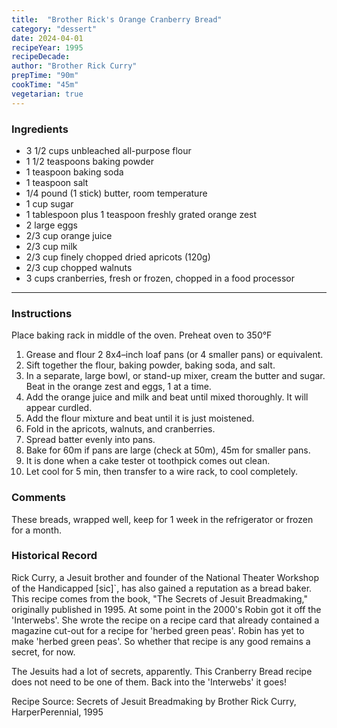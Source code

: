 ```yaml
---
title:  "Brother Rick's Orange Cranberry Bread"
category: "dessert"
date: 2024-04-01
recipeYear: 1995
recipeDecade: 
author: "Brother Rick Curry"
prepTime: "90m"
cookTime: "45m"
vegetarian: true
---
```


### Ingredients

- 3 1/2 cups unbleached all-purpose flour
- 1 1/2 teaspoons baking powder
- 1 teaspoon baking soda
- 1 teaspoon salt
- 1/4 pound (1 stick) butter, room temperature
- 1 cup sugar
- 1 tablespoon plus 1 teaspoon freshly grated orange zest
- 2 large eggs
- 2/3 cup orange juice
- 2/3 cup milk
- 2/3 cup finely chopped dried apricots (120g)
- 2/3 cup chopped walnuts
- 3 cups cranberries, fresh or frozen, chopped in a food processor

---

### Instructions

Place baking rack in middle of the oven.
Preheat oven to 350°F 

1. Grease and flour 2 8x4–inch loaf pans (or 4 smaller pans) or equivalent.
2. Sift together the flour, baking powder, baking soda, and salt. 
3. In a separate, large bowl, or stand-up mixer, cream the butter and sugar. Beat in the orange zest and eggs, 1 at a time. 
4. Add the orange juice and milk and beat until mixed thoroughly. It will appear curdled. 
5. Add the flour mixture and beat until it is just moistened. 
6. Fold in the apricots, walnuts, and cranberries.
7. Spread batter evenly into pans.
8. Bake for 60m if pans are large (check at 50m), 45m for smaller pans. 
9. It is done when a cake tester ot toothpick comes out clean. 
10. Let cool for 5 min, then transfer to a wire rack, to cool completely. 


### Comments

These breads, wrapped well, keep for 1 week in the refrigerator or frozen for a month.

### Historical Record

Rick Curry, a Jesuit brother and founder of the National Theater Workshop of the Handicapped [sic]`, has also gained a reputation as a bread baker. This recipe comes from the book, "The Secrets of Jesuit Breadmaking," originally published in 1995. At some point in the 2000's Robin got it off the 'Interwebs'. She wrote the recipe on a recipe card that already contained a magazine cut-out for a recipe for 'herbed green peas'. Robin has yet to make 'herbed green peas'. So whether that recipe is any good remains a secret, for now. 

The Jesuits had a lot of secrets, apparently. This Cranberry Bread recipe does not need to be one of them. Back into the 'Interwebs' it goes!

Recipe Source: Secrets of Jesuit Breadmaking by Brother Rick Curry, HarperPerennial, 1995